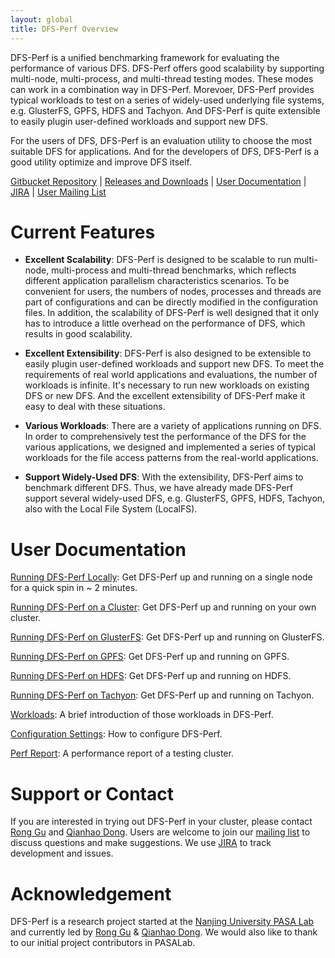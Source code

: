 ```yaml
---
layout: global
title: DFS-Perf Overview
---
```


DFS-Perf is a unified benchmarking framework for evaluating the performance of various DFS. DFS-Perf offers good scalability by supporting multi-node, multi-process, and multi-thread testing modes. These modes can work in a combination way in DFS-Perf. Morevoer, DFS-Perf provides typical workloads to test on a series of widely-used underlying file systems, e.g. GlusterFS, GPFS, HDFS and Tachyon. And DFS-Perf is quite extensible to easily plugin user-defined workloads and support new DFS. 

For the users of DFS, DFS-Perf is an evaluation utility to choose the most suitable DFS for applications. And for the developers of DFS, DFS-Perf is a good utility optimize and improve DFS itself.

[Gitbucket Repository](http://pasa-bigdata.nju.edu.cn:60011/dongqianhao/DFS-Perf) |
[Releases and Downloads](Download.html) |
[User Documentation](#user-documentation) |
[JIRA](http://pasa-bigdata.nju.edu.cn:61111/jira/browse/DFSPERF/?selectedTab=com.atlassian.jira.jira-projects-plugin:summary-panel) |
[User Mailing List](https://groups.google.com/forum/?fromgroups#!forum/dfs-perf-users)

# Current Features

* **Excellent Scalability**: DFS-Perf is designed to be scalable to run multi-node, multi-process and multi-thread benchmarks, which reflects different application parallelism characteristics scenarios. To be convenient for users, the numbers of nodes, processes and threads are part of configurations and can be directly modified in the configuration files.
In addition, the scalability of DFS-Perf is well designed that it only has to introduce a little overhead on the performance of DFS, which results in good scalability.

* **Excellent Extensibility**: DFS-Perf is also designed to be extensible to easily plugin user-defined workloads and support new DFS. To meet the requirements of real world applications and evaluations, the number of workloads is infinite. It's necessary to run new workloads on existing DFS or new DFS. And the excellent extensibility of DFS-Perf make it easy to deal with these situations.

* **Various Workloads**: There are a variety of applications running on DFS. In order to comprehensively test the performance of the DFS for the various applications, we designed and implemented a series of typical workloads for the file access patterns from the real-world applications. 

* **Support Widely-Used DFS**: With the extensibility, DFS-Perf aims to benchmark different DFS. Thus, we have already made DFS-Perf support several widely-used DFS, e.g. GlusterFS, GPFS, HDFS, Tachyon, also with the Local File System (LocalFS). 

# User Documentation

[Running DFS-Perf Locally](Running-DFS-Perf-Locally.html): Get DFS-Perf up and running on a single node for a quick spin in ~ 2 minutes.

[Running DFS-Perf on a Cluster](Running-DFS-Perf-on-a-Cluster.html): Get DFS-Perf up and running on your own cluster.

[Running DFS-Perf on GlusterFS](Running-DFS-Perf-on-GlusterFS.html): Get DFS-Perf up and running on GlusterFS.

[Running DFS-Perf on GPFS](Running-DFS-Perf-on-GPFS.html): Get DFS-Perf up and running on GPFS.

[Running DFS-Perf on HDFS](Running-DFS-Perf-on-HDFS.html): Get DFS-Perf up and running on HDFS.

[Running DFS-Perf on Tachyon](Running-DFS-Perf-on-Tachyon.html): Get DFS-Perf up and running on Tachyon.

[Workloads](Workloads.html): A brief introduction of those workloads in DFS-Perf.

[Configuration Settings](Configuration-Settings.html): How to configure DFS-Perf.

[Perf Report](Perf-Report.html): A performance report of a testing cluster.

# Support or Contact

If you are interested in trying out DFS-Perf in your cluster, please contact [Rong Gu](mailto:gurongwalker@gmail.com) and [Qianhao Dong](mailto:09122swat@gmail.com). Users are welcome to join our
[mailing list](https://groups.google.com/forum/?fromgroups#!forum/dfs-perf-users) to discuss
questions and make suggestions. We use [JIRA](http://pasa-bigdata.nju.edu.cn:61111/jira/browse/DFSPERF/?selectedTab=com.atlassian.jira.jira-projects-plugin:summary-panel) to track development and issues. 

# Acknowledgement

DFS-Perf is a research project started at the
[Nanjing University PASA Lab](http://pasa-bigdata.nju.edu.cn/) and currently led by [Rong Gu](http://pasa-bigdata.nju.edu.cn/people/ronggu/index.html) & [Qianhao Dong](http://pasa-bigdata.nju.edu.cn/people/dongqianhao/index.html). We would also like to thank to our initial project contributors in PASALab.